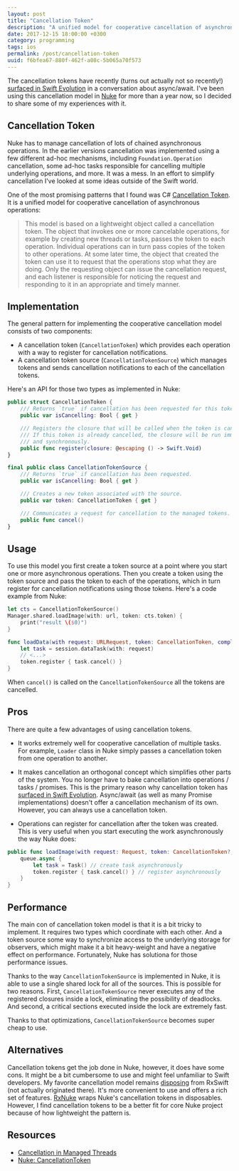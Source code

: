 ```yaml
---
layout: post
title: "Cancellation Token"
description: "A unified model for cooperative cancellation of asynchronous operations"
date: 2017-12-15 18:00:00 +0300
category: programming
tags: ios
permalink: /post/cancellation-token
uuid: f6bfea67-880f-462f-a08c-5b065a70f573
---
```


The cancellation tokens have recently (turns out actually not so recently!) [surfaced in Swift Evolution](https://lists.swift.org/pipermail/swift-evolution/Week-of-Mon-20170821/039226.html) in a conversation about async/await. I've been using this cancellation model in [Nuke](https://github.com/kean/Nuke) for more than a year now, so I decided to share some of my experiences with it.

## Cancellation Token

Nuke has to manage cancellation of lots of chained asynchronous operations. In the earlier versions cancellation was implemented using a few different ad-hoc mechanisms, including `Foundation.Operation` cancellation, some ad-hoc tasks responsible for cancelling multiple underlying operations, and more. It was a mess. In an effort to simplify cancellation I've looked at some ideas outside of the Swift world.

One of the most promising patterns that I found was C# [Cancellation Token](https://docs.microsoft.com/en-us/dotnet/standard/threading/cancellation-in-managed-threads). It is a unified model for cooperative cancellation of asynchronous operations:

> This model is based on a lightweight object called a cancellation token. The object that invokes one or more cancelable operations, for example by creating new threads or tasks, passes the token to each operation. Individual operations can in turn pass copies of the token to other operations. At some later time, the object that created the token can use it to request that the operations stop what they are doing. Only the requesting object can issue the cancellation request, and each listener is responsible for noticing the request and responding to it in an appropriate and timely manner.


## Implementation

The general pattern for implementing the cooperative cancellation model consists of two components:

- A cancellation token (`CancellationToken`) which provides each operation with a way to register for cancellation notifications. 
- A cancellation token source (`CancellationTokenSource`) which manages tokens and sends cancellation notifications to each of the cancellation tokens.

Here's an API for those two types as implemented in Nuke:

```swift
public struct CancellationToken {
    /// Returns `true` if cancellation has been requested for this token.
    public var isCancelling: Bool { get }

    /// Registers the closure that will be called when the token is canceled.
    /// If this token is already cancelled, the closure will be run immediately
    /// and synchronously.
    public func register(closure: @escaping () -> Swift.Void)
}

final public class CancellationTokenSource {
    /// Returns `true` if cancellation has been requested.
    public var isCancelling: Bool { get }

    /// Creates a new token associated with the source.
    public var token: CancellationToken { get }

    /// Communicates a request for cancellation to the managed tokens.
    public func cancel()
}
```


## Usage

To use this model you first create a token source at a point where you start one or more asynchronous operations. Then you create a token using the token source and pass the token to each of the operations, which in turn register for cancellation notifications using those tokens. Here's a code example from Nuke:

```swift
let cts = CancellationTokenSource()
Manager.shared.loadImage(with: url, token: cts.token) {
    print("result \($0)")
}
```

```swift
func loadData(with request: URLRequest, token: CancellationToken, completion: @escaping (Result<Data>) -> Void) {
    let task = session.dataTask(with: request)
    // <...>
    token.register { task.cancel() }
}
```

When `cancel()` is called on the `CancellationTokenSource` all the tokens are cancelled.


## Pros

There are quite a few advantages of using cancellation tokens.

- It works extremely well for cooperative cancellation of multiple tasks. For example, `Loader` class in Nuke simply passes a cancellation token from one operation to another.

- It makes cancellation an orthogonal concept which simplifies other parts of the system. You no longer have to bake cancellation into operations / tasks / promises. This is the primary reason why cancellation token has [surfaced in Swift Evolution](https://lists.swift.org/pipermail/swift-evolution/Week-of-Mon-20170821/039226.html). Async/await (as well as many Promise implementations) doesn't offer a cancellation mechanism of its own. However, you can always use a cancellation token.

- Operations can register for cancellation after the token was created. This is very useful when you start executing the work asynchronously the way Nuke does:

```swift
public func loadImage(with request: Request, token: CancellationToken?, completion: @escaping (Result<Image>) -> Void) {
    queue.async {
        let task = Task() // create task asynchronously
        token.register { task.cancel() } // register asynchronously
    }
}
```

## Performance

The main con of cancellation token model is that it is a bit tricky to implement. It requires two types which coordinate with each other. And a token source some way to synchronize access to the underlying storage for observers, which might make it a bit heavy-weight and have a negative effect on performance. Fortunately, Nuke has solutiona for those performance issues.

Thanks to the way `CancellationTokenSource` is implemented in Nuke, it is able to use a single shared lock for all of the sources. This is possible for two reasons. First, `CancellationTokenSource` never executes any of the registered closures inside a lock, eliminating the possibility of deadlocks. And second, a critical sections executed inside the lock are extremely fast.

Thanks to that optimizations, `CancellationTokenSource` becomes super cheap to use.

## Alternatives

Cancellation tokens get the job done in Nuke, however, it does have some cons. It might be a bit cumbersome to use and might feel unfamiliar to Swift developers. My favorite cancellation model remains [disposing](https://github.com/ReactiveX/RxSwift/blob/master/Documentation/GettingStarted.md#disposing) from RxSwift (not actually originated there). It's more convenient to use and offers a rich set of features. [RxNuke](https://github.com/kean/RxNuke) wraps Nuke's cancellation tokens in disposables. However, I find cancellation tokens to be a better fit for core Nuke project because of how lightweight the pattern is.


## Resources

- [Cancellation in Managed Threads](https://docs.microsoft.com/en-us/dotnet/standard/threading/cancellation-in-managed-threads)
- [Nuke: CancellationToken](https://github.com/kean/Nuke/blob/master/Sources/CancellationToken.swift) 

